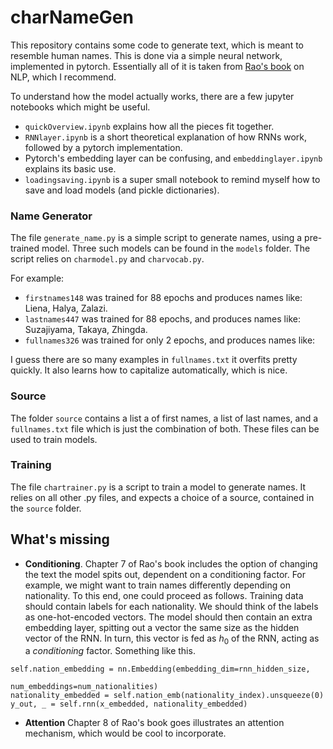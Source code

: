 # charNameGen
This repository contains some code to generate text, which is meant to resemble human names. This is done via a simple neural network, implemented in pytorch. Essentially all of it is taken from [Rao's book](https://www.amazon.com/Natural-Language-Processing-PyTorch-Applications/dp/1491978236) on NLP, which I recommend.

To understand how the model actually works, there are a few jupyter notebooks which might be useful.
- `quickOverview.ipynb` explains how all the pieces fit together.
- `RNNlayer.ipynb` is a short theoretical explanation of how RNNs work, followed by a pytorch implementation.
- Pytorch's embedding layer can be confusing, and `embeddinglayer.ipynb` explains its basic use.
- `loadingsaving.ipynb` is a super small notebook to remind myself how to save and load models (and pickle dictionaries).

### Name Generator
The file `generate_name.py` is a simple script to generate names, using a pre-trained model. Three such models can be found in the `models` folder. The script relies on `charmodel.py` and `charvocab.py`.

For example:
- `firstnames148` was trained for 88 epochs and produces names like: Liena, Halya, Zalazi.
- `lastnames447` was trained for 88 epochs, and produces names like: Suzajiyama, Takaya, Zhingda.
- `fullnames326` was trained for only 2 epochs, and produces names like: 

I guess there are so many examples in `fullnames.txt` it overfits pretty quickly. It also learns how to capitalize automatically, which is nice.


### Source
The folder `source` contains a list a of first names, a list of last names, and a `fullnames.txt` file which is just the combination of both.
These files can be used to train models.

### Training
The file `chartrainer.py` is a script to train a model to generate names. It relies on all other .py files, and expects a choice of a source, contained in the `source` folder.

## What's missing
- **Conditioning**. Chapter 7 of Rao's book includes the option of changing the text the model spits out, dependent on a conditioning factor. For example, we might want to train names differently depending on nationality. To this end, one could proceed as follows. Training data should contain labels for each nationality. We should think of the labels as one-hot-encoded vectors. The model should then contain an extra embedding layer, spitting out a vector the same size as the hidden vector of the RNN. In turn, this vector is fed as $h_0$ of the RNN, acting as a *conditioning* factor. Something like this.
```
self.nation_embedding = nn.Embedding(embedding_dim=rnn_hidden_size, 
                                             num_embeddings=num_nationalities)
nationality_embedded = self.nation_emb(nationality_index).unsqueeze(0)
y_out, _ = self.rnn(x_embedded, nationality_embedded)
```
- **Attention** Chapter 8 of Rao's book goes illustrates an attention mechanism, which would be cool to incorporate.
